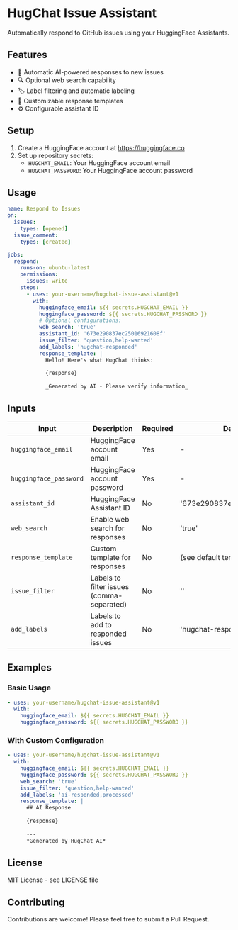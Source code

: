 # HugChat Issue Assistant

Automatically respond to GitHub issues using your HuggingFace Assistants.

## Features

- 🤖 Automatic AI-powered responses to new issues
- 🔍 Optional web search capability
- 🏷️ Label filtering and automatic labeling
- 📝 Customizable response templates
- ⚙️ Configurable assistant ID

## Setup

1. Create a HuggingFace account at https://huggingface.co
2. Set up repository secrets:
   - `HUGCHAT_EMAIL`: Your HuggingFace account email
   - `HUGCHAT_PASSWORD`: Your HuggingFace account password

## Usage

```yaml
name: Respond to Issues
on:
  issues:
    types: [opened]
  issue_comment:
    types: [created]

jobs:
  respond:
    runs-on: ubuntu-latest
    permissions:
      issues: write
    steps:
      - uses: your-username/hugchat-issue-assistant@v1
        with:
          huggingface_email: ${{ secrets.HUGCHAT_EMAIL }}
          huggingface_password: ${{ secrets.HUGCHAT_PASSWORD }}
          # Optional configurations:
          web_search: 'true'
          assistant_id: '673e290837ec25016921608f'
          issue_filter: 'question,help-wanted'
          add_labels: 'hugchat-responded'
          response_template: |
            Hello! Here's what HugChat thinks:
            
            {response}
            
            _Generated by AI - Please verify information_
```

## Inputs

| Input | Description | Required | Default |
|-------|-------------|----------|---------|
| `huggingface_email` | HuggingFace account email | Yes | - |
| `huggingface_password` | HuggingFace account password | Yes | - |
| `assistant_id` | HuggingFace Assistant ID | No | '673e290837ec25016921608f' |
| `web_search` | Enable web search for responses | No | 'true' |
| `response_template` | Custom template for responses | No | (see default template) |
| `issue_filter` | Labels to filter issues (comma-separated) | No | '' |
| `add_labels` | Labels to add to responded issues | No | 'hugchat-responded' |

## Examples

### Basic Usage

```yaml
- uses: your-username/hugchat-issue-assistant@v1
  with:
    huggingface_email: ${{ secrets.HUGCHAT_EMAIL }}
    huggingface_password: ${{ secrets.HUGCHAT_PASSWORD }}
```

### With Custom Configuration

```yaml
- uses: your-username/hugchat-issue-assistant@v1
  with:
    huggingface_email: ${{ secrets.HUGCHAT_EMAIL }}
    huggingface_password: ${{ secrets.HUGCHAT_PASSWORD }}
    web_search: 'true'
    issue_filter: 'question,help-wanted'
    add_labels: 'ai-responded,processed'
    response_template: |
      ## AI Response
      
      {response}
      
      ---
      *Generated by HugChat AI*
```

## License

MIT License - see LICENSE file

## Contributing

Contributions are welcome! Please feel free to submit a Pull Request.
